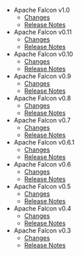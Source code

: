 
<!---
# Licensed to the Apache Software Foundation (ASF) under one
# or more contributor license agreements.  See the NOTICE file
# distributed with this work for additional information
# regarding copyright ownership.  The ASF licenses this file
# to you under the Apache License, Version 2.0 (the
# "License"); you may not use this file except in compliance
# with the License.  You may obtain a copy of the License at
#
#     http://www.apache.org/licenses/LICENSE-2.0
#
# Unless required by applicable law or agreed to in writing, software
# distributed under the License is distributed on an "AS IS" BASIS,
# WITHOUT WARRANTIES OR CONDITIONS OF ANY KIND, either express or implied.
# See the License for the specific language governing permissions and
# limitations under the License.
-->
* Apache Falcon v1.0
    * [Changes](1.0/CHANGES.1.0.html)
    * [Release Notes](1.0/RELEASENOTES.1.0.html)
* Apache Falcon v0.11
    * [Changes](0.11/CHANGES.0.11.html)
    * [Release Notes](0.11/RELEASENOTES.0.11.html)
* Apache Falcon v0.10
    * [Changes](0.10/CHANGES.0.10.html)
    * [Release Notes](0.10/RELEASENOTES.0.10.html)
* Apache Falcon v0.9
    * [Changes](0.9/CHANGES.0.9.html)
    * [Release Notes](0.9/RELEASENOTES.0.9.html)
* Apache Falcon v0.8
    * [Changes](0.8/CHANGES.0.8.html)
    * [Release Notes](0.8/RELEASENOTES.0.8.html)
* Apache Falcon v0.7
    * [Changes](0.7/CHANGES.0.7.html)
    * [Release Notes](0.7/RELEASENOTES.0.7.html)
* Apache Falcon v0.6.1
    * [Changes](0.6.1/CHANGES.0.6.1.html)
    * [Release Notes](0.6.1/RELEASENOTES.0.6.1.html)
* Apache Falcon v0.6
    * [Changes](0.6/CHANGES.0.6.html)
    * [Release Notes](0.6/RELEASENOTES.0.6.html)
* Apache Falcon v0.5
    * [Changes](0.5/CHANGES.0.5.html)
    * [Release Notes](0.5/RELEASENOTES.0.5.html)
* Apache Falcon v0.4
    * [Changes](0.4/CHANGES.0.4.html)
    * [Release Notes](0.4/RELEASENOTES.0.4.html)
* Apache Falcon v0.3
    * [Changes](0.3/CHANGES.0.3.html)
    * [Release Notes](0.3/RELEASENOTES.0.3.html)
